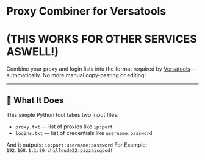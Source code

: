 # Proxy Combiner for Versatools
# (THIS WORKS FOR OTHER SERVICES ASWELL!)

Combine your proxy and login lists into the format required by [Versatools](https://github.com/7astle666/versatools) — automatically. No more manual copy-pasting or editing!

---

## 🔗 What It Does

This simple Python tool takes two input files:

- `proxy.txt` — list of proxies like `ip:port`
- `logins.txt` — list of credentials like `username:password`

And it outputs: `ip:port:username:password`
For Example: `192.168.1.1:80:chilldude22:pizzaisgood!`

